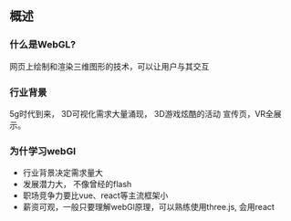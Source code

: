 

## 概述

### 什么是WebGL?

网页上绘制和渲染三维图形的技术，可以让用户与其交互

### 行业背景
5g时代到来， 3D可视化需求大量涌现， 3D游戏炫酷的活动 宣传页，VR全展示。

### 为什学习webGl

* 行业背景决定需求量大
* 发展潜力大， 不像曾经的flash
* 职场竞争力要比vue、react等主流框架小
* 薪资可观，一般只要理解webGl原理，可以熟练使用three.js, 会用react


